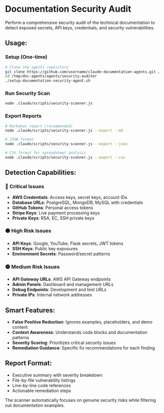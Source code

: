 # Documentation Security Audit

Perform a comprehensive security audit of the technical documentation to detect exposed secrets, API keys, credentials, and security vulnerabilities.

## Usage:

### Setup (One-time)
```bash
# Clone the agents repository
git clone https://github.com/username/claude-documentation-agents.git /tmp/doc-agents
cd /tmp/doc-agents/agents/security-auditor
./setup-documentation-security-agent.sh
```

### Run Security Scan
```bash
node .claude/scripts/security-scanner.js
```

### Export Reports
```bash
# Markdown report (recommended)
node .claude/scripts/security-scanner.js --export --md

# JSON format
node .claude/scripts/security-scanner.js --export --json

# CSV format for spreadsheet analysis
node .claude/scripts/security-scanner.js --export --csv
```

## Detection Capabilities:

### 🔴 Critical Issues
- **AWS Credentials**: Access keys, secret keys, account IDs
- **Database URLs**: PostgreSQL, MongoDB, MySQL with credentials
- **GitHub Tokens**: Personal access tokens  
- **Stripe Keys**: Live payment processing keys
- **Private Keys**: RSA, EC, SSH private keys

### 🟠 High Risk Issues
- **API Keys**: Google, YouTube, Flask secrets, JWT tokens
- **SSH Keys**: Public key exposures
- **Environment Secrets**: Password/secret patterns

### 🟡 Medium Risk Issues
- **API Gateway URLs**: AWS API Gateway endpoints
- **Admin Panels**: Dashboard and management URLs
- **Debug Endpoints**: Development and test URLs
- **Private IPs**: Internal network addresses

## Smart Features:
- **False Positive Reduction**: Ignores examples, placeholders, and demo content
- **Context Awareness**: Understands code blocks and documentation patterns
- **Severity Scoring**: Prioritizes critical security issues
- **Remediation Guidance**: Specific fix recommendations for each finding

## Report Format:
- Executive summary with severity breakdown
- File-by-file vulnerability listings
- Line-by-line code references
- Actionable remediation steps

The scanner automatically focuses on genuine security risks while filtering out documentation examples.